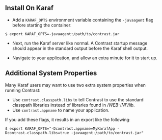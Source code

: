 <!--
title: "Installing On Karaf"
description: "Agent installation using the Karaf app container"
tags: "java agent installation Karaf apache"
-->


## Install On Karaf

* Add a `KARAF_OPTS` environment variable containing the `-javaagent` flag before starting the container:

``` 
$ export KARAF_OPTS=-javaagent:/path/to/contrast.jar
```

* Next, run the Karaf server like normal. A Contrast startup message should appear in the standard output before the Karaf shell output.

* Navigate to your application, and allow an extra minute for it to start up.

## Additional System Properties

Many Karaf users may want to use two extra system properties when running Contrast:

 * Use `contrast.classpath.libs` to tell Contrast to use the standard classpath libraries instead of libraries found in */WEB-INF/lib*.
 * Use `contrast.appname` to name your application.
 
If you add these flags, it results in an export like the following:

```
$ export KARAF_OPTS="-Dcontrast.appname=MyKarafApp -Dcontrast.classpath.libs=true -javaagent:/path/to/contrast.jar"
```